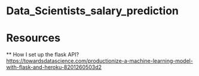 # Data_Scientists_salary_prediction

# Resources
** How I set up the flask API?
https://towardsdatascience.com/productionize-a-machine-learning-model-with-flask-and-heroku-8201260503d2



